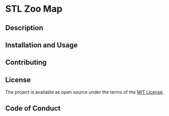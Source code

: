 # STL Zoo Map

## Description


## Installation and Usage



## Contributing


## License

The project is available as open source under the terms of the [MIT License](https://opensource.org/licenses/MIT).

## Code of Conduct